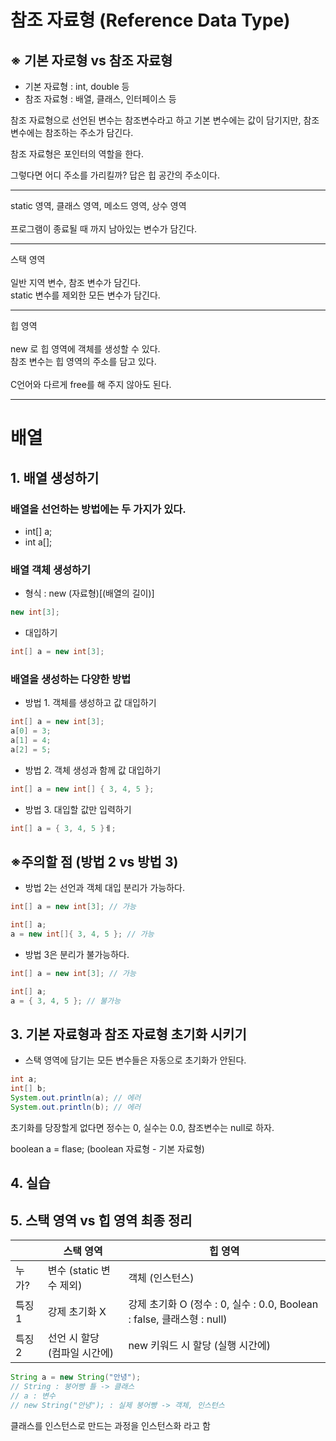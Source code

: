 # 참조 자료형 (Reference Data Type)

## ※ 기본 자로형 vs 참조 자료형

- 기본 자료형 : int, double 등
- 참조 자료형 : 배열, 클래스, 인터페이스 등

참조 자료형으로 선언된 변수는 참조변수라고 하고 기본 변수에는 값이 담기지만, 참조 변수에는 참조하는 주소가 담긴다.

참조 자료형은 포인터의 역할을 한다.

그렇다면 어디 주소를 가리킬까? 답은 힙 공간의 주소이다.

<hr>
static 영역, 클래스 영역, 메소드 영역, 상수 영역<br><br>
프로그램이 종료될 때 까지 남아있는 변수가 담긴다.
<hr>
스택 영역<br><br>
일반 지역 변수, 참조 변수가 담긴다.<br>
static 변수를 제외한 모든 변수가 담긴다.
<hr>
힙 영역<br><br>
new 로 힙 영역에 객체를 생성할 수 있다.<br>
참조 변수는 힙 영역의 주소를 담고 있다.<br><br>
C언어와 다르게 free를 해 주지 않아도 된다.
<hr>

# 배열

## 1. 배열 생성하기

### 배열을 선언하는 방법에는 두 가지가 있다.

- int[] a;
- int a[];

### 배열 객체 생성하기

- 형식 : new (자료형)[(배열의 길이)]

```java
new int[3];
```

- 대입하기

```java
int[] a = new int[3];
```

### 배열을 생성하는 다양한 방법

- 방법 1. 객체를 생성하고 값 대입하기

```java
int[] a = new int[3];
a[0] = 3;
a[1] = 4;
a[2] = 5;
```

- 방법 2. 객체 생성과 함께 값 대입하기

```java
int[] a = new int[] { 3, 4, 5 };
```

- 방법 3. 대입할 값만 입력하기

```java
int[] a = { 3, 4, 5 }ㅔ;
```

## ※주의할 점 (방법 2 vs 방법 3)

- 방법 2는 선언과 객체 대입 분리가 가능하다.

```java
int[] a = new int[3]; // 가능
```

```java
int[] a;
a = new int[]{ 3, 4, 5 }; // 가능
```

- 방법 3은 분리가 불가능하다.

```java
int[] a = new int[3]; // 가능
```

```java
int[] a;
a = { 3, 4, 5 }; // 불가능
```

## 3. 기본 자료형과 참조 자료형 초기화 시키기

- 스택 영역에 담기는 모든 변수들은 자동으로 초기화가 안된다.

```java
int a;
int[] b;
System.out.println(a); // 에러
System.out.println(b); // 에러
```

초기화를 당장할게 없다면 정수는 0, 실수는 0.0, 참조변수는 null로 하자.

boolean a = flase; (boolean 자료형 - 기본 자료형)

## 4. 실습

## 5. 스택 영역 vs 힙 영역 최종 정리

|        | 스택 영역                       | 힙 영역                                                                |
| ------ | ------------------------------- | ---------------------------------------------------------------------- |
| 누가?  | 변수 (static 변수 제외)         | 객체 (인스턴스)                                                        |
| 특징 1 | 강제 초기화 X                   | 강제 초기화 O (정수 : 0, 실수 : 0.0, Boolean : false, 클래스형 : null) |
| 특징 2 | 선언 시 할당<br>(컴파일 시간에) | new 키워드 시 할당 (실행 시간에)                                       |

```java
String a = new String("안녕");
// String : 붕어빵 틀 -> 클래스
// a : 변수
// new String("안녕"); : 실제 붕어빵 -> 객체, 인스턴스
```

클래스를 인스턴스로 만드는 과정을 인스턴스화 라고 함
